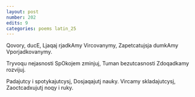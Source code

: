 ```yaml
---
layout: post
number: 202
edits: 9
categories: poems latin_25
---
```


Qovory, ducE,
Ljaqaj rjadkAmy 
Vircovanymy, 
Zapetcatujsja dumkAmy
Vporjadkovanymy.

Tryvoqu nejasnosti 
SpOkojem zminjuj,
Tuman bezutcasnosti
Zdoqadkamy rozvijuj.

Padajutcy i spotykajutcysj,
Dosjaqajutj nauky.
Vircamy skladajutcysj,
Zaoctcadxujutj noqy i ruky.
